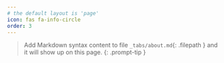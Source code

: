 ```yaml
---
# the default layout is 'page'
icon: fas fa-info-circle
order: 3
---
```


> Add Markdown syntax content to file `_tabs/about.md`{: .filepath } and it will show up on this page.
> {: .prompt-tip }
